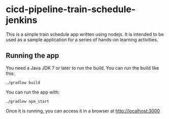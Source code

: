 # cicd-pipeline-train-schedule-jenkins

This is a simple train schedule app written using nodejs. It is intended to be used as a sample application for a series of hands-on learning activities.

## Running the app

You need a Java JDK 7 or later to run the build. You can run the build like this:

    ./gradlew build

You can run the app with:  

    ./gradlew npm_start

Once it is running, you can access it in a browser at [http://localhost:3000](http://localhost:3000)
